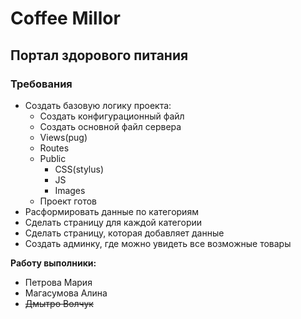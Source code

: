 # Coffee Millor


## Портал здорового питания

### Требования
* Создать базовую логику проекта:
    - Создать конфигурационный файл
    - Создать основной файл сервера
    - Views(pug)   
    - Routes
    - Public
        - CSS(stylus)
        - JS
        - Images
    - Проект готов    
* Расформировать данные по категориям
* Сделать страницу для каждой категории
* Сделать страницу, которая добавляет данные
* Создать админку, где можно увидеть все возможные товары

**Работу выполники:**
  - Петрова Мария
  - Магасумова Алина
  - ~~Дмытро Волчук~~
